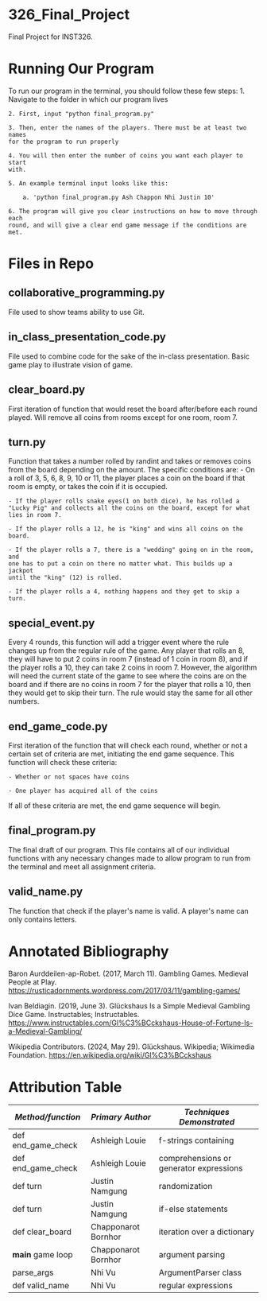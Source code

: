 # 326_Final_Project
Final Project for INST326.

# Running Our Program
To run our program in the terminal, you should follow these few steps:
    1. Navigate to the folder in which our program lives

    2. First, input "python final_program.py"

    3. Then, enter the names of the players. There must be at least two names
    for the program to run properly

    4. You will then enter the number of coins you want each player to start
    with.

    5. An example terminal input looks like this:

        a. 'python final_program.py Ash Chappon Nhi Justin 10'

    6. The program will give you clear instructions on how to move through each
    round, and will give a clear end game message if the conditions are met.

# Files in Repo

## collaborative_programming.py
File used to show teams ability to use Git.

## in_class_presentation_code.py
File used to combine code for the sake of the in-class presentation. Basic game 
play to illustrate vision of game.

## clear_board.py
First iteration of function that would reset the board after/before each round
played. Will remove all coins from rooms except for one room, room 7.

## turn.py
Function that takes a number rolled by randint and takes or removes coins 
from the board depending on the amount. The specific conditions are: 
    - On a roll of 3, 5, 6, 8, 9, 10 or 11, the player places a coin on the 
    board if that room is empty, or takes the coin if it is occupied.

    - If the player rolls snake eyes(1 on both dice), he has rolled a 
    "Lucky Pig" and collects all the coins on the board, except for what 
    lies in room 7.

    - If the player rolls a 12, he is "king" and wins all coins on the board.

    - If the player rolls a 7, there is a "wedding" going on in the room, and 
    one has to put a coin on there no matter what. This builds up a jackpot 
    until the "king" (12) is rolled.

    - If the player rolls a 4, nothing happens and they get to skip a turn.

## special_event.py
Every 4 rounds, this function will add a trigger event where the rule changes up
from the regular rule of the game. Any player that rolls an 8, they will have 
to put 2 coins in room 7 (instead of 1 coin in room 8), and if the player rolls
a 10, they can take 2 coins in room 7. However, the algorithm will need the 
current state of the game to see where the coins are on the board and if there
are no coins in room 7 for the player that rolls a 10, then they would get to
skip their turn. The rule would stay the same for all other numbers.

## end_game_code.py
First iteration of the function that will check each round, whether or not a 
certain set of criteria are met, initiating the end game sequence. This function 
will check these criteria:

    - Whether or not spaces have coins

    - One player has acquired all of the coins

If all of these criteria are met, the end game sequence will begin.

## final_program.py
The final draft of our program. This file contains all of our individual 
functions with any necessary changes made to allow program to run from the 
terminal and meet all assignment criteria. 

## valid_name.py
The function that check if the player's name is valid. A player's name can only
contains letters.

# Annotated Bibliography
Baron Aurddeilen-ap-Robet. (2017, March 11). Gambling Games. Medieval People at 
    Play. https://rusticadornments.wordpress.com/2017/03/11/gambling-games/

Ivan Beldiagin. (2019, June 3). Glückshaus Is a Simple Medieval Gambling Dice 
    Game. Instructables; Instructables. 
    https://www.instructables.com/Gl%C3%BCckshaus-House-of-Fortune-Is-a-Medieval-Gambling/

Wikipedia Contributors. (2024, May 29). Glückshaus. Wikipedia; Wikimedia 
    Foundation. https://en.wikipedia.org/wiki/Gl%C3%BCckshaus

# Attribution Table
|*Method/function*|*Primary Author*|*Techniques Demonstrated*|
|-----------------|----------------|-------------------------|
|def end_game_check|Ashleigh Louie |f-strings containing     |
|def end_game_check|Ashleigh Louie|comprehensions or generator expressions|
|def turn|Justin Namgung|randomization|
|def turn|Justin Namgung|if-else statements|
|def clear_board|Chapponarot Bornhor|iteration over a dictionary|
|__main__ game loop|Chapponarot Bornhor|argument parsing|
|parse_args| Nhi Vu|ArgumentParser class
|def valid_name|Nhi Vu| regular expressions
